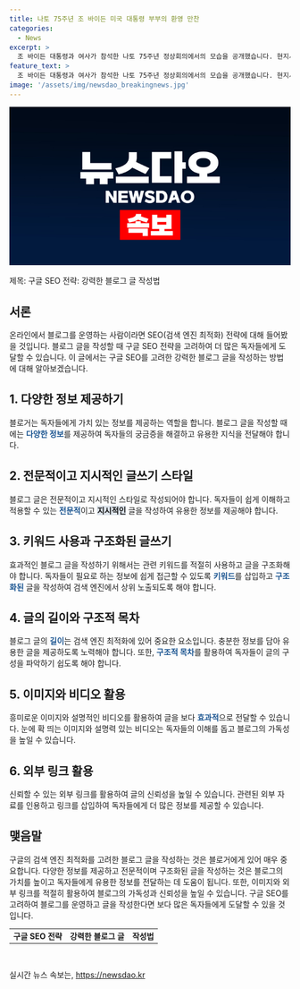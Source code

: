 ```yaml
---
title: 나토 75주년 조 바이든 미국 대통령 부부의 환영 만찬
categories:
  - News
excerpt: >
  조 바이든 대통령과 여사가 참석한 나토 75주년 정상회의에서의 모습을 공개했습니다. 현지시간으로 10일 백악관에서 열린 만찬에서 바이든 부부가 입장하는 장면을 담아냈습니다. 이는 세계 정세에 관심이 많은 독자들에게 눈길을 끌 가능성이 높은 소식입니다.
feature_text: >
  조 바이든 대통령과 여사가 참석한 나토 75주년 정상회의에서의 모습을 공개했습니다. 현지시간으로 10일 백악관에서 열린 만찬에서 바이든 부부가 입장하는 장면을 담아냈습니다. 이는 세계 정세에 관심이 많은 독자들에게 눈길을 끌 가능성이 높은 소식입니다.
image: '/assets/img/newsdao_breakingnews.jpg'
---
```


<p><img src="/assets/img/newsdao_breakingnews.jpg" alt="flaretime 속보" /></p>

<p>제목: 구글 SEO 전략: 강력한 블로그 글 작성법</p>

<p><meta charset="UTF-8"></p>

<p data-ke-size="size16"></p>

<h2 data-ke-size="size26">서론</h2>

<p data-ke-size="size16">온라인에서 블로그를 운영하는 사람이라면 SEO(검색 엔진 최적화) 전략에 대해 들어봤을 것입니다. 블로그 글을 작성할 때 구글 SEO 전략을 고려하여 더 많은 독자들에게 도달할 수 있습니다. 이 글에서는 구글 SEO를 고려한 강력한 블로그 글을 작성하는 방법에 대해 알아보겠습니다.</p>

<h2 data-ke-size="size26">1. 다양한 정보 제공하기</h2>

<p data-ke-size="size16">블로거는 독자들에게 가치 있는 정보를 제공하는 역할을 합니다. 블로그 글을 작성할 때에는 <b><span style="color: #1a5490;">다양한 정보</span></b>를 제공하여 독자들의 궁금증을 해결하고 유용한 지식을 전달해야 합니다.</p>

<h2 data-ke-size="size26">2. 전문적이고 지시적인 글쓰기 스타일</h2>

<p data-ke-size="size16">블로그 글은 전문적이고 지시적인 스타일로 작성되어야 합니다. 독자들이 쉽게 이해하고 적용할 수 있는 <b><span style="color: #1a5490;">전문적</span></b>이고 <b><span style="background-color: #21538527;">지시적인</span></b> 글을 작성하여 유용한 정보를 제공해야 합니다.</p>

<h2 data-ke-size="size26">3. 키워드 사용과 구조화된 글쓰기</h2>

<p data-ke-size="size16">효과적인 블로그 글을 작성하기 위해서는 관련 키워드를 적절히 사용하고 글을 구조화해야 합니다. 독자들이 필요로 하는 정보에 쉽게 접근할 수 있도록 <b><span style="color: #1a5490;">키워드</span></b>를 삽입하고 <b><span style="color: #1a5490;">구조화된</span></b> 글을 작성하여 검색 엔진에서 상위 노출되도록 해야 합니다.</p>

<h2 data-ke-size="size26">4. 글의 길이와 구조적 목차</h2>

<p data-ke-size="size16">블로그 글의 <b><span style="color: #1a5490;">길이</span></b>는 검색 엔진 최적화에 있어 중요한 요소입니다. 충분한 정보를 담아 유용한 글을 제공하도록 노력해야 합니다. 또한, <b><span style="color: #1a5490;">구조적 목차</span></b>를 활용하여 독자들이 글의 구성을 파악하기 쉽도록 해야 합니다.</p>

<h2 data-ke-size="size26">5. 이미지와 비디오 활용</h2>

<p data-ke-size="size16">흥미로운 이미지와 설명적인 비디오를 활용하여 글을 보다 <b><span style="color: #1a5490;">효과적</span></b>으로 전달할 수 있습니다. 눈에 확 띄는 이미지와 설명력 있는 비디오는 독자들의 이해를 돕고 블로그의 가독성을 높일 수 있습니다.</p>

<h2 data-ke-size="size26">6. 외부 링크 활용</h2>

<p data-ke-size="size16">신뢰할 수 있는 외부 링크를 활용하여 글의 신뢰성을 높일 수 있습니다. 관련된 외부 자료를 인용하고 링크를 삽입하여 독자들에게 더 많은 정보를 제공할 수 있습니다.</p>

<h2 data-ke-size="size26">맺음말</h2>

<p data-ke-size="size16">구글의 검색 엔진 최적화를 고려한 블로그 글을 작성하는 것은 블로거에게 있어 매우 중요합니다. 다양한 정보를 제공하고 전문적이며 구조화된 글을 작성하는 것은 블로그의 가치를 높이고 독자들에게 유용한 정보를 전달하는 데 도움이 됩니다. 또한, 이미지와 외부 링크를 적절히 활용하여 블로그의 가독성과 신뢰성을 높일 수 있습니다. 구글 SEO를 고려하여 블로그를 운영하고 글을 작성한다면 보다 많은 독자들에게 도달할 수 있을 것입니다.</p>

<table>
<tbody>
<tr>
<td style="text-align: center; height: 17px;"><b>구글 SEO 전략</b></td>
<td style="text-align: center; height: 17px;"><b>강력한 블로그 글</b></td>
<td style="text-align: center; height: 17px;"><b>작성법</b></td>
</tr>
</tbody>
</table>

<p data-ke-size="size16">&nbsp;</p>
실시간 뉴스 속보는, <a href="https://newsdao.kr" rel="dofollow">https://newsdao.kr</a>


